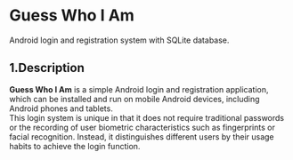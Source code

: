 # Guess Who I Am
Android login and registration system with SQLite database.

<a name="desc"></a>
## 1.Description
**Guess Who I Am** is a simple Android login and registration application, which can be installed and run on mobile Android devices, including Android phones and tablets.  
This login system is unique in that it does not require traditional passwords or the recording of user biometric characteristics such as fingerprints or facial recognition. Instead, it distinguishes different users by their usage habits to achieve the login function.
